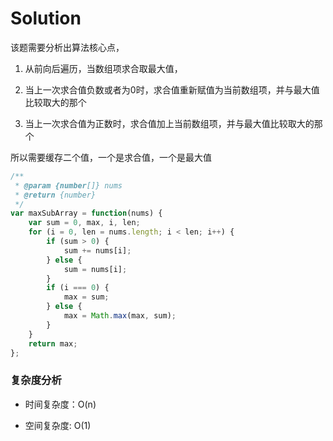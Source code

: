 # Solution

该题需要分析出算法核心点，

1. 从前向后遍历，当数组项求合取最大值，

2. 当上一次求合值负数或者为0时，求合值重新赋值为当前数组项，并与最大值比较取大的那个

3. 当上一次求合值为正数时，求合值加上当前数组项，并与最大值比较取大的那个

所以需要缓存二个值，一个是求合值，一个是最大值

```js
/**
 * @param {number[]} nums
 * @return {number}
 */
var maxSubArray = function(nums) {
    var sum = 0, max, i, len;
    for (i = 0, len = nums.length; i < len; i++) {
        if (sum > 0) {
            sum += nums[i];
        } else {
            sum = nums[i];
        }
        if (i === 0) {
            max = sum;
        } else {
            max = Math.max(max, sum);
        }
    }
    return max;
};
```

### 复杂度分析

* 时间复杂度：O(n)
  
* 空间复杂度: O(1)

